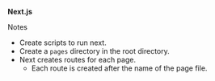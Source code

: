 **Next.js**

Notes
- Create scripts to run next.
- Create a `pages` directory in the root directory.
- Next creates routes for each page.
  - Each route is created after the name of the page file.
  
